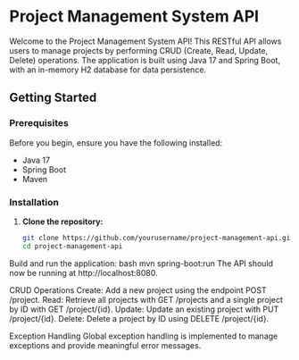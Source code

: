 # Project Management System API

Welcome to the Project Management System API! This RESTful API allows users to manage projects by performing CRUD (Create, Read, Update, Delete) operations. The application is built using Java 17 and Spring Boot, with an in-memory H2 database for data persistence.

## Getting Started

### Prerequisites

Before you begin, ensure you have the following installed:

- Java 17
- Spring Boot
- Maven

### Installation

1. **Clone the repository:**

   ```bash
   git clone https://github.com/yourusername/project-management-api.git
   cd project-management-api
Build and run the application:
bash
mvn spring-boot:run
The API should now be running at http://localhost:8080.

CRUD Operations
Create: Add a new project using the endpoint POST /project.
Read: Retrieve all projects with GET /projects and a single project by ID with GET /project/{id}.
Update: Update an existing project with PUT /project/{id}.
Delete: Delete a project by ID using DELETE /project/{id}.

Exception Handling
Global exception handling is implemented to manage exceptions and provide meaningful error messages.
